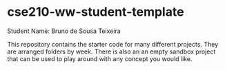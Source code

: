 # cse210-ww-student-template
Student Name: Bruno de Sousa Teixeira

This repository contains the starter code for many different projects. They are arranged folders by week. There is also an an empty sandbox project that can be used to play around with any concept you would like.
